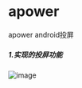 # apower
apower android投屏

##### 1.实现的投屏功能

![image](https://file.zousiliang.com/qt_one_dog_0001.png)
